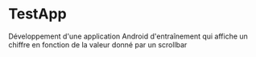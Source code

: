 # TestApp
Développement d'une application Android d'entraînement qui affiche un chiffre en fonction de la valeur donné par un scrollbar
